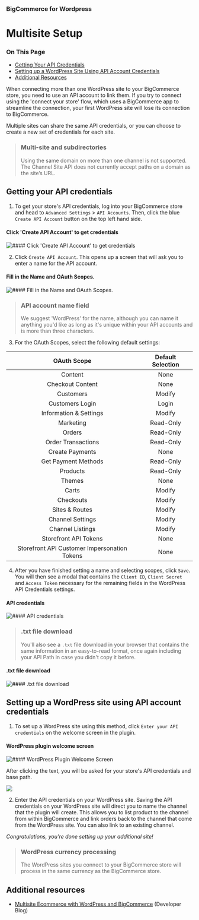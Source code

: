 <div><h3 class="sub-docs-type" id="bigcommerce-for-wordpress">BigCommerce for Wordpress</h3>

# Multisite Setup

<div class="otp" id="no-index">

### On This Page
- [Getting Your API Credentials](#getting-your-api-credentials)
- [Setting up a WordPress Site Using API Account Credentials](#setting-up-a-wordpress-site-using-api-account-credentials)
- [Additional Resources](#additional-resources)

</div>

When connecting more than one WordPress site to your BigCommerce store, you need to use an API account to link them. If you try to connect using the 'connect your store' flow, which uses a BigCommerce app to streamline the connection, your first WordPress site will lose its connection to BigCommerce.

Multiple sites can share the same API credentials, or you can choose to create a new set of credentials for each site.

<div class="HubBlock--callout">
<div class="CalloutBlock--">
<div class="HubBlock-content">

<!-- theme:  -->

>### Multi-site and subdirectories
> Using the same domain on more than one channel is not supported. The Channel Site API does not currently accept paths on a domain as the site’s URL.

</div>
</div>
</div>

## Getting your API credentials

1. To get your store's API credentials, log into your BigCommerce store and head to `Advanced Settings` > `API Accounts`. Then, click the blue `Create API Account` button on the top left hand side.

<!--
    title: #### Click 'Create API Account' to get credentials

    data: //s3.amazonaws.com/user-content.stoplight.io/6116/1544044020003
-->

#### Click 'Create API Account' to get credentials
![#### Click 'Create API Account' to get credentials
](//s3.amazonaws.com/user-content.stoplight.io/6116/1544044020003 "#### Click 'Create API Account' to get credentials
")

2. Click `Create API Account`. This opens up a screen that will ask you to enter a name for the API account.

#### Fill in the Name and OAuth Scopes.
![#### Fill in the Name and OAuth Scopes.
](//s3.amazonaws.com/user-content.stoplight.io/6116/1544044197137 "#### Fill in the Name and OAuth Scopes.
")

<div class="HubBlock--callout">
<div class="CalloutBlock--">
<div class="HubBlock-content">

<!-- theme:  -->

>### API account name field
> We suggest 'WordPress' for the name, although you can name it anything you'd like as long as it's unique within your API accounts and is more than three characters.

</div>
</div>
</div>

3. For the OAuth Scopes, select the following default settings:

|               **OAuth Scope**                | **Default Selection** |
|:--------------------------------------------:|:---------------------:|
|                   Content                    |         None          |
|               Checkout Content               |         None          |
|                  Customers                   |        Modify         |
|               Customers Login                |         Login         |
|            Information & Settings            |        Modify         |
|                  Marketing                   |       Read-Only       |
|                    Orders                    |       Read-Only       |
|              Order Transactions              |       Read-Only       |
|               Create Payments                |         None          |
|             Get Payment Methods              |       Read-Only       |
|                   Products                   |       Read-Only       |
|                    Themes                    |         None          |
|                    Carts                     |        Modify         |
|                  Checkouts                   |        Modify         |
|                Sites & Routes                |        Modify         |
|               Channel Settings               |        Modify         |
|               Channel Listings               |        Modify         |
|            Storefront API Tokens             |         None          |
| Storefront API Customer Impersonation Tokens |         None          |

<!--
* Checkout Content: `none`
* Customers Login: `login`

Select `modify` for all other scopes.

The screen will also contain your API Path, which you will need for the WordPress Plugin. -->

<!--
    title: #### Fill in the Name and OAuth Scopes.

    data: //s3.amazonaws.com/user-content.stoplight.io/6116/1544044197137
-->
<!--
#### Fill in the Name and OAuth Scopes.
![#### Fill in the Name and OAuth Scopes.
](//s3.amazonaws.com/user-content.stoplight.io/6116/1544044197137 "#### Fill in the Name and OAuth Scopes.
")-->

4. After you have finished setting a name and selecting scopes, click `Save`. You will then see a modal that contains the `Client ID`, `Client Secret` and `Access Token` necessary for the remaining fields in the WordPress API Credentials settings.

<!--
    title: #### API Credentials

    data: //s3.amazonaws.com/user-content.stoplight.io/6116/1544044553372
-->

#### API credentials
![#### API credentials
](//s3.amazonaws.com/user-content.stoplight.io/6116/1544044553372 "#### API Credentials
")

<div class="HubBlock--callout">
<div class="CalloutBlock--">
<div class="HubBlock-content">
    
<!-- theme:  -->

>### .txt file download
> You'll also see a `.txt` file download in your browser that contains the same information in an easy-to-read format, once again including your API Path in case you didn't copy it before.

</div>
</div>
</div>

<!--
    title: #### .txt file download

    data: //s3.amazonaws.com/user-content.stoplight.io/6116/1544044589538
-->

#### .txt file download
![#### .txt file download
](//s3.amazonaws.com/user-content.stoplight.io/6116/1544044589538 "#### .txt file download
")

## Setting up a WordPress site using API account credentials

1. To set up a WordPress site using this method, click `Enter your API credentials` on the welcome screen in the plugin. 

<!--
    title: #### WordPress Plugin Welcome Screen

    data: //s3.amazonaws.com/user-content.stoplight.io/6116/1544043727239
-->

#### WordPress plugin welcome screen
![#### WordPress Plugin Welcome Screen
](//s3.amazonaws.com/user-content.stoplight.io/6116/1544043727239 "#### WordPress Plugin Welcome Screen
")

After clicking the text, you will be asked for your store's API credentials and base path.

<!--
    title: 
    data: //s3.amazonaws.com/user-content.stoplight.io/6116/1544043952871
-->

![](//s3.amazonaws.com/user-content.stoplight.io/6116/1544043952871 "")

2. Enter the API credentials on your WordPress site. Saving the API credentials on your WordPress site will direct you to name the channel that the plugin will create. This allows you to list product to the channel from within BigCommerce and link orders back to the channel that come from the WordPress site. You can also link to an existing channel.

_Congratulations, you're done setting up your additional site!_ 

<div class="CalloutBlock--">
<div class="HubBlock-content">

<!-- theme:  -->

>### WordPress currency processing
> The WordPress sites you connect to your BigCommerce store will process in the same currency as the BigCommerce store.

</div>
</div>
</div>

## Additional resources

* [Multisite Ecommerce with WordPress and BigCommerce](https://medium.com/bigcommerce-developer-blog/multi-site-ecommerce-with-wordpress-and-bigcommerce-40dee194f8a) (Developer Blog)
